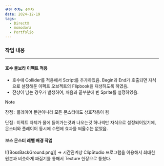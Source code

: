 ```yaml
---
구현 주차: 4주차
date: 2024-12-19
tags:
  - DirectX
  - momodora
  - Portfolio
---
```

### 작업 내용
---


#### 호수 물보라 이펙트 적용
- 호수에 Collider를 적용해서 Script를 추가하였음. Begin과 End가 호출되면 자식으로 설정해둔 이펙트 오브젝트의 Flipbook을 재생하도록 하였음.
- 잔상이 남는 경우가 발생하여, 처음과 끝부분에 빈 Sprite를 설정하였음.

>[!note]
>장점 : 플레이어 뿐만아니라 모든 몬스터에도 상호작용이 됨
>
>단점 : 이펙트 자체가 물에 들어가는것과 나오는것 하나씩만 자식으로 설정되어있기에, 몬스터와 플레이어 동시에 수면에 효과를 띄울수는 없었음.


#### 보스 몬스터 레밸 배경 작업
![[BossBackGround.png]]
-> 시간관계상 ClipStudio 프로그램을 이용해서 최대한 원본과 비슷하게 짜집기를 통해서 Texture 한장으로 퉁쳤다.



